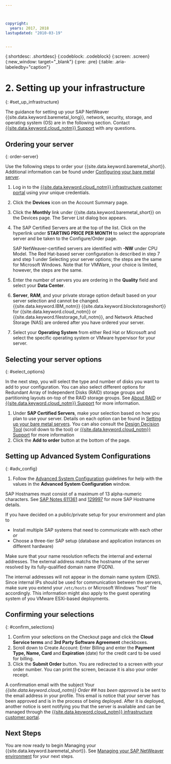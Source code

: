 ```yaml
---



copyright:
  years: 2017, 2018
lastupdated: "2010-03-19"


---
```


{:shortdesc: .shortdesc}
{:codeblock: .codeblock}
{:screen: .screen}
{:new_window: target="_blank"}
{:pre: .pre}
{:table: .aria-labeledby="caption"}

# 2. Setting up your infrastructure
{: #set_up_infrastructure}

The guidance for setting up your SAP NetWeaver {{site.data.keyword.baremetal_long}}, network, security, storage, and operating system (OS) are in the following section. Contact [{{site.data.keyword.cloud_notm}} Support](https://console.bluemix.net/docs/get-support/howtogetsupport.html#getting-customer-support) with any questions.

## Ordering your server
{: order-server}

Use the following steps to order your {{site.data.keyword.baremetal_short}}. Additional information can be found under [Configuring your bare metal server](https://console.bluemix.net/docs/bare-metal/configuring.html#configuring-your-bare-metal-server).

1. Log in to the [{{site.data.keyword.cloud_notm}} infrastructure customer portal](https://control.softlayer.com) using your unique credentials.
2. Click the **Devices** icon on the Account Summary page.
3. Click the **Monthly** link under {{site.data.keyword.baremetal_short}} on the Devices page. The Server List dialog box appears.
4. The SAP Certified Servers are at the top of the list. Click on the hyperlink under **STARTING PRICE PER MONTH** to select the appropriate server and be taken to the Configure/Order page. 

   SAP NetWeaver-certified servers are identified with **-NW** under CPU Model. The Red Hat-based server configuration is described in step 7 and step 1 under Selecting your server options; the steps are the same for Microsoft Windows. Note that for VMWare, your choice is limited, however, the steps are the same.
   
5. Enter the number of servers you are ordering in the **Quality** field and select your **Data Center**.
6. **Server**, **RAM**, and your private storage option default based on your server selection and cannot be changed. {{site.data.keyword.IBM_notm}} {{site.data.keyword.blockstorageshort}} for {{site.data.keyword.cloud_notm}} or {{site.data.keyword.filestorage_full_notm}}, and Network Attached Storage (NAS) are ordered after you have ordered your server.
7. Select your **Operating System** from either Red Hat or Microsoft and select the specific operating system or VMware hypervisor for your server.

## Selecting your server options
{: #select_options}

In the next step, you will select the type and number of disks you want to add to your configuration. You can also select different options for Redundant Array of Independent Disks (RAID) storage groups and partitioning layouts on-top of the RAID storage groups. See [About RAID](https://console.bluemix.net/docs/bare-metal/what-raid.html#about-raid) or [{{site.data.keyword.cloud_notm}} Support](https://console.bluemix.net/docs/get-support/howtogetsupport.html#getting-customer-support) for more information.

1. Under **SAP Certified Servers**, make your selection based on how you plan to use your server. Details on each option can be found in [Setting up your bare metal servers](https://console.bluemix.net/docs/bare-metal/configuring.html#setting-up-your-bare-metal-servers). You can also consult the [Design Decision Tool](https://github.com/ibm-cloud-architecture/infrastructure-design-decision-tool) (scroll down to the tool) or [{{site.data.keyword.cloud_notm}} Support](https://console.bluemix.net/docs/get-support/howtogetsupport.html#getting-customer-support) for more information
2. Click the **Add to order** button at the bottom of the page.

## Setting up Advanced System Configurations
{: #adv_config}

1. Follow the [Advanced System Configuration](https://console.bluemix.net/docs/bare-metal/configuring.html#advanced-system-configuration) guidelines for help with the values in the **Advanced System Configuration** window.

SAP Hostnames must consist of a maximum of 13 alpha-numeric characters. See [SAP Notes 611361](https://launchpad.support.sap.com/#/611361) and [129997](https://launchpad.support.sap.com/#/129997) for more SAP Hostname details. 

If you have decided on a public/private setup for your environment and plan to
  * Install multiple SAP systems that need to communicate with each other *or*
  * Choose a three-tier SAP setup (database and application instances on different hardware)
  
Make sure that your name resolution reflects the internal and external addresses. The external address matchs the hostname of the server resolved by its fully-qualified domain name (FQDN). 

The internal addresses will not appear in the domain name system (DNS). Since internal IPs should be used for communication between the servers, make sure you extend your `/etc/hosts` or Microsoft Windows "host" file accordingly. This information might also apply to the guest operating system of you VMware ESXi-based deployments.

## Confirming your selections
{: #confirm_selections}

1. Confirm your selections on the Checkout page and click the **Cloud Service terms** and **3rd Party Software Agreement** checkboxes.
2. Scroll down to Create Account: Enter Billing and enter the **Payment Type, Name, Card** and **Expiration** (date) for the credit card to be used for billing.
3. Click the **Submit Order** button. You are redirected to a screen with your order number. You can print the screen, because it is also your order receipt.

A confirmation email with the subject Your _{{site.data.keyword.cloud_notm}} Order ## has been approved_ is be sent to the email address in your profile. This email is notice that your server has been approved and is in the process of being deployed. After it is deployed, another notice is sent notifying you that the server is available and can be managed through the [{{site.data.keyword.cloud_notm}} infrastructure customer portal](https://control.softlayer.com).

## Next Steps

You are now ready to begin Managing your {{site.data.keyword.baremetal_short}}. See [Managing your SAP NetWeaver environment](/docs/infrastructure/sap-netweaver/sap-manage-environment.html) for your next steps.
